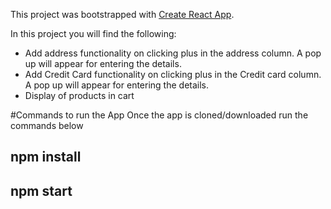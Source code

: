 This project was bootstrapped with [Create React App](https://github.com/facebookincubator/create-react-app).

In this project you will find the following:
- Add address functionality on clicking plus in the address column. A pop up will appear for entering the details.
- Add Credit Card functionality on clicking plus in the Credit card column. A pop up will appear for entering the details.
- Display of products in cart

#Commands to run the App
Once the app is cloned/downloaded run the commands below
## npm install 
## npm start